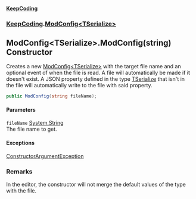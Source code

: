 #### [KeepCoding](index.md 'index')
### [KeepCoding](KeepCoding.md 'KeepCoding').[ModConfig&lt;TSerialize&gt;](ModConfig.TSerialize..md 'KeepCoding.ModConfig&lt;TSerialize&gt;')
## ModConfig&lt;TSerialize&gt;.ModConfig(string) Constructor
Creates a new [ModConfig&lt;TSerialize&gt;](ModConfig.TSerialize..md 'KeepCoding.ModConfig&lt;TSerialize&gt;') with the target file name and an optional event of when the file is read. A file will automatically be made if it doesn't exist. A JSON property defined in the type [TSerialize](ModConfig.TSerialize..md#KeepCoding.ModConfig.TSerialize..TSerialize 'KeepCoding.ModConfig&lt;TSerialize&gt;.TSerialize') that isn't in the file will automatically write to the file with said property.  
```csharp
public ModConfig(string fileName);
```
#### Parameters
<a name='KeepCoding.ModConfig.TSerialize..ModConfig(string).fileName'></a>
`fileName` [System.String](https://docs.microsoft.com/en-us/dotnet/api/System.String 'System.String')  
The file name to get.
  
#### Exceptions
[ConstructorArgumentException](ConstructorArgumentException.md 'KeepCoding.Internal.ConstructorArgumentException')  
### Remarks
In the editor, the constructor will not merge the default values of the type with the file.  
